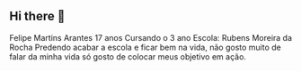 ## Hi there 👋

Felipe Martins Arantes 
17 anos 
Cursando o 3 ano 
Escola: Rubens Moreira da Rocha 
Predendo acabar a escola e ficar bem na vida, não gosto muito de falar da minha vida só gosto de colocar meus objetivo em ação.

